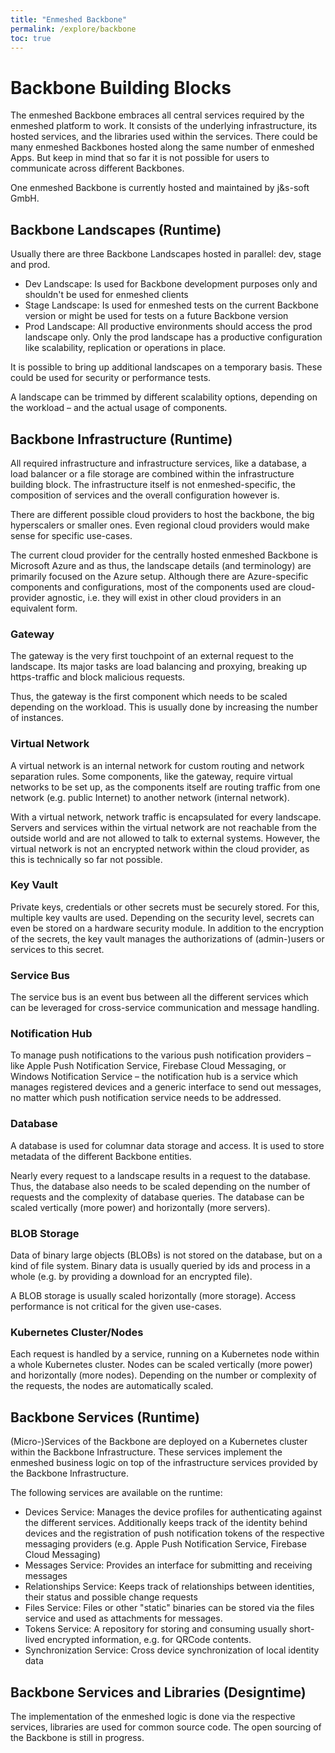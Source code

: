 ```yaml
---
title: "Enmeshed Backbone"
permalink: /explore/backbone
toc: true
---
```


# Backbone Building Blocks

The enmeshed Backbone embraces all central services required by the enmeshed platform to work. It consists of the underlying infrastructure, its hosted services, and the libraries used within the services. There could be many enmeshed Backbones hosted along the same number of enmeshed Apps. But keep in mind that so far it is not possible for users to communicate across different Backbones.

One enmeshed Backbone is currently hosted and maintained by j&amp;s-soft GmbH.

## Backbone Landscapes (Runtime)

Usually there are three Backbone Landscapes hosted in parallel: dev, stage and prod.

- Dev Landscape: Is used for Backbone development purposes only and shouldn't be used for enmeshed clients
- Stage Landscape: Is used for enmeshed tests on the current Backbone version or might be used for tests on a future Backbone version
- Prod Landscape: All productive environments should access the prod landscape only. Only the prod landscape has a productive configuration like scalability, replication or operations in place.

It is possible to bring up additional landscapes on a temporary basis. These could be used for security or performance tests.

A landscape can be trimmed by different scalability options, depending on the workload – and the actual usage of components.

## Backbone Infrastructure (Runtime)

All required infrastructure and infrastructure services, like a database, a load balancer or a file storage are combined within the infrastructure building block. The infrastructure itself is not enmeshed-specific, the composition of services and the overall configuration however is.

There are different possible cloud providers to host the backbone, the big hyperscalers or smaller ones. Even regional cloud providers would make sense for specific use-cases.

The current cloud provider for the centrally hosted enmeshed Backbone is Microsoft Azure and as thus, the landscape details (and terminology) are primarily focused on the Azure setup. Although there are Azure-specific components and configurations, most of the components used are cloud-provider agnostic, i.e. they will exist in other cloud providers in an equivalent form.

### Gateway

The gateway is the very first touchpoint of an external request to the landscape. Its major tasks are load balancing and proxying, breaking up https-traffic and block malicious requests.

Thus, the gateway is the first component which needs to be scaled depending on the workload. This is usually done by increasing the number of instances.

### Virtual Network

A virtual network is an internal network for custom routing and network separation rules. Some components, like the gateway, require virtual networks to be set up, as the components itself are routing traffic from one network (e.g. public Internet) to another network (internal network).

With a virtual network, network traffic is encapsulated for every landscape. Servers and services within the virtual network are not reachable from the outside world and are not allowed to talk to external systems. However, the virtual network is not an encrypted network within the cloud provider, as this is technically so far not possible.

### Key Vault

Private keys, credentials or other secrets must be securely stored. For this, multiple key vaults are used. Depending on the security level, secrets can even be stored on a hardware security module. In addition to the encryption of the secrets, the key vault manages the authorizations of (admin-)users or services to this secret.

### Service Bus

The service bus is an event bus between all the different services which can be leveraged for cross-service communication and message handling.

### Notification Hub

To manage push notifications to the various push notification providers – like Apple Push Notification Service, Firebase Cloud Messaging, or Windows Notification Service – the notification hub is a service which manages registered devices and a generic interface to send out messages, no matter which push notification service needs to be addressed.

### Database

A database is used for columnar data storage and access. It is used to store metadata of the different Backbone entities.

Nearly every request to a landscape results in a request to the database. Thus, the database also needs to be scaled depending on the number of requests and the complexity of database queries. The database can be scaled vertically (more power) and horizontally (more servers).

### BLOB Storage

Data of binary large objects (BLOBs) is not stored on the database, but on a kind of file system. Binary data is usually queried by ids and process in a whole (e.g. by providing a download for an encrypted file).

A BLOB storage is usually scaled horizontally (more storage). Access performance is not critical for the given use-cases.

### Kubernetes Cluster/Nodes

Each request is handled by a service, running on a Kubernetes node within a whole Kubernetes cluster. Nodes can be scaled vertically (more power) and horizontally (more nodes). Depending on the number or complexity of the requests, the nodes are automatically scaled.

## Backbone Services (Runtime)

(Micro-)Services of the Backbone are deployed on a Kubernetes cluster within the Backbone Infrastructure. These services implement the enmeshed business logic on top of the infrastructure services provided by the Backbone Infrastructure.

The following services are available on the runtime:

- Devices Service: Manages the device profiles for authenticating against the different services. Additionally keeps track of the identity behind devices and the registration of push notification tokens of the respective messaging providers (e.g. Apple Push Notification Service, Firebase Cloud Messaging)
- Messages Service: Provides an interface for submitting and receiving messages
- Relationships Service: Keeps track of relationships between identities, their status and possible change requests
- Files Service: Files or other "static" binaries can be stored via the files service and used as attachments for messages.
- Tokens Service: A repository for storing and consuming usually short-lived encrypted information, e.g. for QRCode contents.
- Synchronization Service: Cross device synchronization of local identity data

## Backbone Services and Libraries (Designtime)

The implementation of the enmeshed logic is done via the respective services, libraries are used for common source code. The open sourcing of the Backbone is still in progress.
